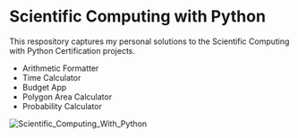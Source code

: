 # Scientific Computing with Python

This respository captures my personal solutions to the Scientific Computing with Python Certification projects.
- Arithmetic Formatter
- Time Calculator
- Budget App
- Polygon Area Calculator
- Probability Calculator

![Scientific_Computing_With_Python](https://github.com/palakgandhi98/Scientific-Computing-with-Python/assets/160323334/a165c80f-d264-4b8c-b965-6c800f1243be)
